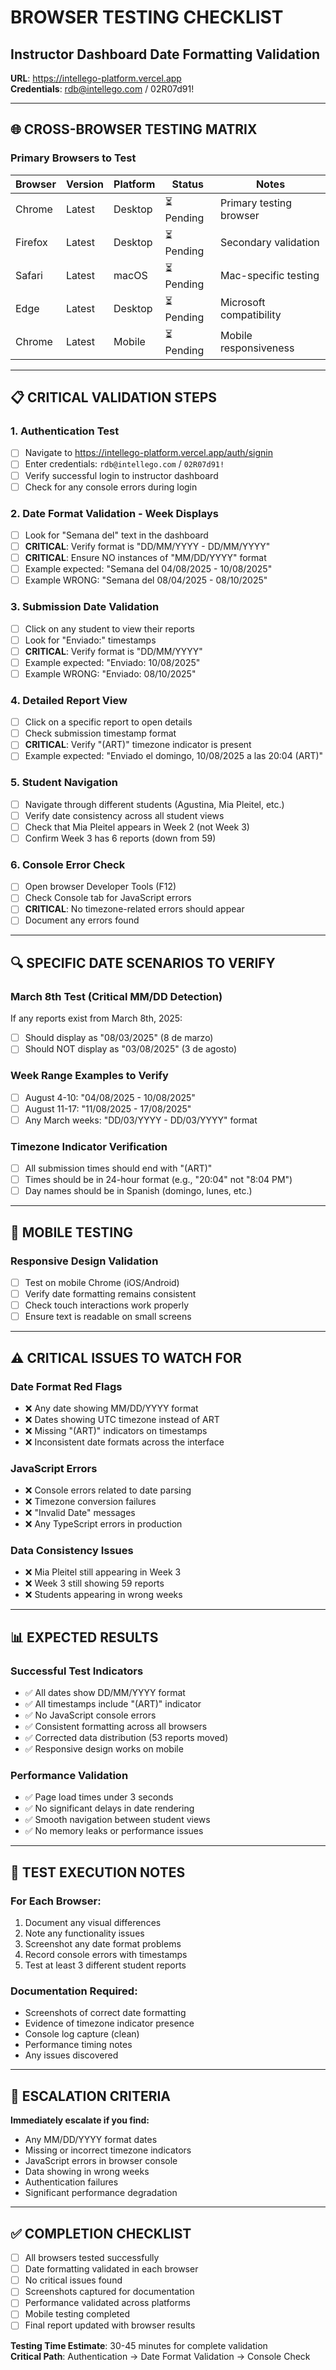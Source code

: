# BROWSER TESTING CHECKLIST
## Instructor Dashboard Date Formatting Validation

**URL**: https://intellego-platform.vercel.app  
**Credentials**: rdb@intellego.com / 02R07d91!  

---

## 🌐 CROSS-BROWSER TESTING MATRIX

### Primary Browsers to Test

| Browser | Version | Platform | Status | Notes |
|---------|---------|----------|---------|-------|
| Chrome | Latest | Desktop | ⏳ Pending | Primary testing browser |
| Firefox | Latest | Desktop | ⏳ Pending | Secondary validation |
| Safari | Latest | macOS | ⏳ Pending | Mac-specific testing |
| Edge | Latest | Desktop | ⏳ Pending | Microsoft compatibility |
| Chrome | Latest | Mobile | ⏳ Pending | Mobile responsiveness |

---

## 📋 CRITICAL VALIDATION STEPS

### 1. Authentication Test
- [ ] Navigate to https://intellego-platform.vercel.app/auth/signin
- [ ] Enter credentials: `rdb@intellego.com` / `02R07d91!`
- [ ] Verify successful login to instructor dashboard
- [ ] Check for any console errors during login

### 2. Date Format Validation - Week Displays
- [ ] Look for "Semana del" text in the dashboard
- [ ] **CRITICAL**: Verify format is "DD/MM/YYYY - DD/MM/YYYY"
- [ ] **CRITICAL**: Ensure NO instances of "MM/DD/YYYY" format
- [ ] Example expected: "Semana del 04/08/2025 - 10/08/2025"
- [ ] Example WRONG: "Semana del 08/04/2025 - 08/10/2025"

### 3. Submission Date Validation
- [ ] Click on any student to view their reports
- [ ] Look for "Enviado:" timestamps
- [ ] **CRITICAL**: Verify format is "DD/MM/YYYY"
- [ ] Example expected: "Enviado: 10/08/2025"
- [ ] Example WRONG: "Enviado: 08/10/2025"

### 4. Detailed Report View
- [ ] Click on a specific report to open details
- [ ] Check submission timestamp format
- [ ] **CRITICAL**: Verify "(ART)" timezone indicator is present
- [ ] Example expected: "Enviado el domingo, 10/08/2025 a las 20:04 (ART)"

### 5. Student Navigation
- [ ] Navigate through different students (Agustina, Mia Pleitel, etc.)
- [ ] Verify date consistency across all student views
- [ ] Check that Mia Pleitel appears in Week 2 (not Week 3)
- [ ] Confirm Week 3 has 6 reports (down from 59)

### 6. Console Error Check
- [ ] Open browser Developer Tools (F12)
- [ ] Check Console tab for JavaScript errors
- [ ] **CRITICAL**: No timezone-related errors should appear
- [ ] Document any errors found

---

## 🔍 SPECIFIC DATE SCENARIOS TO VERIFY

### March 8th Test (Critical MM/DD Detection)
If any reports exist from March 8th, 2025:
- [ ] Should display as "08/03/2025" (8 de marzo)
- [ ] Should NOT display as "03/08/2025" (3 de agosto)

### Week Range Examples to Verify
- [ ] August 4-10: "04/08/2025 - 10/08/2025"
- [ ] August 11-17: "11/08/2025 - 17/08/2025"
- [ ] Any March weeks: "DD/03/YYYY - DD/03/YYYY" format

### Timezone Indicator Verification
- [ ] All submission times should end with "(ART)"
- [ ] Times should be in 24-hour format (e.g., "20:04" not "8:04 PM")
- [ ] Day names should be in Spanish (domingo, lunes, etc.)

---

## 📱 MOBILE TESTING

### Responsive Design Validation
- [ ] Test on mobile Chrome (iOS/Android)
- [ ] Verify date formatting remains consistent
- [ ] Check touch interactions work properly
- [ ] Ensure text is readable on small screens

---

## ⚠️ CRITICAL ISSUES TO WATCH FOR

### Date Format Red Flags
- ❌ Any date showing MM/DD/YYYY format
- ❌ Dates showing UTC timezone instead of ART
- ❌ Missing "(ART)" indicators on timestamps
- ❌ Inconsistent date formats across the interface

### JavaScript Errors
- ❌ Console errors related to date parsing
- ❌ Timezone conversion failures
- ❌ "Invalid Date" messages
- ❌ Any TypeScript errors in production

### Data Consistency Issues
- ❌ Mia Pleitel still appearing in Week 3
- ❌ Week 3 still showing 59 reports
- ❌ Students appearing in wrong weeks

---

## 📊 EXPECTED RESULTS

### Successful Test Indicators
- ✅ All dates show DD/MM/YYYY format
- ✅ All timestamps include "(ART)" indicator
- ✅ No JavaScript console errors
- ✅ Consistent formatting across all browsers
- ✅ Corrected data distribution (53 reports moved)
- ✅ Responsive design works on mobile

### Performance Validation
- ✅ Page load times under 3 seconds
- ✅ No significant delays in date rendering
- ✅ Smooth navigation between student views
- ✅ No memory leaks or performance issues

---

## 📝 TEST EXECUTION NOTES

### For Each Browser:
1. Document any visual differences
2. Note any functionality issues
3. Screenshot any date format problems
4. Record console errors with timestamps
5. Test at least 3 different student reports

### Documentation Required:
- Screenshots of correct date formatting
- Evidence of timezone indicator presence
- Console log capture (clean)
- Performance timing notes
- Any issues discovered

---

## 🚨 ESCALATION CRITERIA

**Immediately escalate if you find:**
- Any MM/DD/YYYY format dates
- Missing or incorrect timezone indicators
- JavaScript errors in browser console
- Data showing in wrong weeks
- Authentication failures
- Significant performance degradation

---

## ✅ COMPLETION CHECKLIST

- [ ] All browsers tested successfully
- [ ] Date formatting validated in each browser
- [ ] No critical issues found
- [ ] Screenshots captured for documentation
- [ ] Performance validated across platforms
- [ ] Mobile testing completed
- [ ] Final report updated with browser results

**Testing Time Estimate**: 30-45 minutes for complete validation  
**Critical Path**: Authentication → Date Format Validation → Console Check